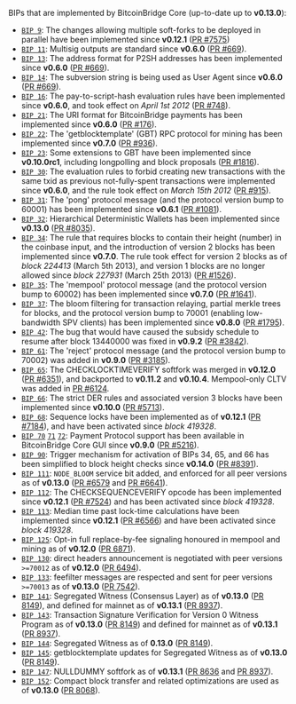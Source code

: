BIPs that are implemented by BitcoinBridge Core (up-to-date up to **v0.13.0**):

* [`BIP 9`](https://github.com/bitcoinbridge/bips/blob/master/bip-0009.mediawiki): The changes allowing multiple soft-forks to be deployed in parallel have been implemented since **v0.12.1**  ([PR #7575](https://github.com/bitcoinbridge/bitcoinbridge/pull/7575))
* [`BIP 11`](https://github.com/bitcoinbridge/bips/blob/master/bip-0011.mediawiki): Multisig outputs are standard since **v0.6.0** ([PR #669](https://github.com/bitcoinbridge/bitcoinbridge/pull/669)).
* [`BIP 13`](https://github.com/bitcoinbridge/bips/blob/master/bip-0013.mediawiki): The address format for P2SH addresses has been implemented since **v0.6.0** ([PR #669](https://github.com/bitcoinbridge/bitcoinbridge/pull/669)).
* [`BIP 14`](https://github.com/bitcoinbridge/bips/blob/master/bip-0014.mediawiki): The subversion string is being used as User Agent since **v0.6.0** ([PR #669](https://github.com/bitcoinbridge/bitcoinbridge/pull/669)).
* [`BIP 16`](https://github.com/bitcoinbridge/bips/blob/master/bip-0016.mediawiki): The pay-to-script-hash evaluation rules have been implemented since **v0.6.0**, and took effect on *April 1st 2012* ([PR #748](https://github.com/bitcoinbridge/bitcoinbridge/pull/748)).
* [`BIP 21`](https://github.com/bitcoinbridge/bips/blob/master/bip-0021.mediawiki): The URI format for BitcoinBridge payments has been implemented since **v0.6.0** ([PR #176](https://github.com/bitcoinbridge/bitcoinbridge/pull/176)).
* [`BIP 22`](https://github.com/bitcoinbridge/bips/blob/master/bip-0022.mediawiki): The 'getblocktemplate' (GBT) RPC protocol for mining has been implemented since **v0.7.0** ([PR #936](https://github.com/bitcoinbridge/bitcoinbridge/pull/936)).
* [`BIP 23`](https://github.com/bitcoinbridge/bips/blob/master/bip-0023.mediawiki): Some extensions to GBT have been implemented since **v0.10.0rc1**, including longpolling and block proposals ([PR #1816](https://github.com/bitcoinbridge/bitcoinbridge/pull/1816)).
* [`BIP 30`](https://github.com/bitcoinbridge/bips/blob/master/bip-0030.mediawiki): The evaluation rules to forbid creating new transactions with the same txid as previous not-fully-spent transactions were implemented since **v0.6.0**, and the rule took effect on *March 15th 2012* ([PR #915](https://github.com/bitcoinbridge/bitcoinbridge/pull/915)).
* [`BIP 31`](https://github.com/bitcoinbridge/bips/blob/master/bip-0031.mediawiki): The 'pong' protocol message (and the protocol version bump to 60001) has been implemented since **v0.6.1** ([PR #1081](https://github.com/bitcoinbridge/bitcoinbridge/pull/1081)).
* [`BIP 32`](https://github.com/bitcoinbridge/bips/blob/master/bip-0032.mediawiki): Hierarchical Deterministic Wallets has been implemented since **v0.13.0** ([PR #8035](https://github.com/bitcoinbridge/bitcoinbridge/pull/8035)).
* [`BIP 34`](https://github.com/bitcoinbridge/bips/blob/master/bip-0034.mediawiki): The rule that requires blocks to contain their height (number) in the coinbase input, and the introduction of version 2 blocks has been implemented since **v0.7.0**. The rule took effect for version 2 blocks as of *block 224413* (March 5th 2013), and version 1 blocks are no longer allowed since *block 227931* (March 25th 2013) ([PR #1526](https://github.com/bitcoinbridge/bitcoinbridge/pull/1526)).
* [`BIP 35`](https://github.com/bitcoinbridge/bips/blob/master/bip-0035.mediawiki): The 'mempool' protocol message (and the protocol version bump to 60002) has been implemented since **v0.7.0** ([PR #1641](https://github.com/bitcoinbridge/bitcoinbridge/pull/1641)).
* [`BIP 37`](https://github.com/bitcoinbridge/bips/blob/master/bip-0037.mediawiki): The bloom filtering for transaction relaying, partial merkle trees for blocks, and the protocol version bump to 70001 (enabling low-bandwidth SPV clients) has been implemented since **v0.8.0** ([PR #1795](https://github.com/bitcoinbridge/bitcoinbridge/pull/1795)).
* [`BIP 42`](https://github.com/bitcoinbridge/bips/blob/master/bip-0042.mediawiki): The bug that would have caused the subsidy schedule to resume after block 13440000 was fixed in **v0.9.2** ([PR #3842](https://github.com/bitcoinbridge/bitcoinbridge/pull/3842)).
* [`BIP 61`](https://github.com/bitcoinbridge/bips/blob/master/bip-0061.mediawiki): The 'reject' protocol message (and the protocol version bump to 70002) was added in **v0.9.0** ([PR #3185](https://github.com/bitcoinbridge/bitcoinbridge/pull/3185)).
* [`BIP 65`](https://github.com/bitcoinbridge/bips/blob/master/bip-0065.mediawiki): The CHECKLOCKTIMEVERIFY softfork was merged in **v0.12.0** ([PR #6351](https://github.com/bitcoinbridge/bitcoinbridge/pull/6351)), and backported to **v0.11.2** and **v0.10.4**. Mempool-only CLTV was added in [PR #6124](https://github.com/bitcoinbridge/bitcoinbridge/pull/6124).
* [`BIP 66`](https://github.com/bitcoinbridge/bips/blob/master/bip-0066.mediawiki): The strict DER rules and associated version 3 blocks have been implemented since **v0.10.0** ([PR #5713](https://github.com/bitcoinbridge/bitcoinbridge/pull/5713)).
* [`BIP 68`](https://github.com/bitcoinbridge/bips/blob/master/bip-0068.mediawiki): Sequence locks have been implemented as of **v0.12.1**  ([PR #7184](https://github.com/bitcoinbridge/bitcoinbridge/pull/7184)), and have been activated since *block 419328*.
* [`BIP 70`](https://github.com/bitcoinbridge/bips/blob/master/bip-0070.mediawiki) [`71`](https://github.com/bitcoinbridge/bips/blob/master/bip-0071.mediawiki) [`72`](https://github.com/bitcoinbridge/bips/blob/master/bip-0072.mediawiki): Payment Protocol support has been available in BitcoinBridge Core GUI since **v0.9.0** ([PR #5216](https://github.com/bitcoinbridge/bitcoinbridge/pull/5216)).
* [`BIP 90`](https://github.com/bitcoinbridge/bips/blob/master/bip-0090.mediawiki): Trigger mechanism for activation of BIPs 34, 65, and 66 has been simplified to block height checks since **v0.14.0** ([PR #8391](https://github.com/bitcoinbridge/bitcoinbridge/pull/8391)).
* [`BIP 111`](https://github.com/bitcoinbridge/bips/blob/master/bip-0111.mediawiki): `NODE_BLOOM` service bit added, and enforced for all peer versions as of **v0.13.0** ([PR #6579](https://github.com/bitcoinbridge/bitcoinbridge/pull/6579) and [PR #6641](https://github.com/bitcoinbridge/bitcoinbridge/pull/6641)).
* [`BIP 112`](https://github.com/bitcoinbridge/bips/blob/master/bip-0112.mediawiki): The CHECKSEQUENCEVERIFY opcode has been implemented since **v0.12.1** ([PR #7524](https://github.com/bitcoinbridge/bitcoinbridge/pull/7524)) and has been activated since *block 419328*.
* [`BIP 113`](https://github.com/bitcoinbridge/bips/blob/master/bip-0113.mediawiki): Median time past lock-time calculations have been implemented since **v0.12.1** ([PR #6566](https://github.com/bitcoinbridge/bitcoinbridge/pull/6566)) and have been activated since *block 419328*.
* [`BIP 125`](https://github.com/bitcoinbridge/bips/blob/master/bip-0125.mediawiki): Opt-in full replace-by-fee signaling honoured in mempool and mining as of **v0.12.0** ([PR 6871](https://github.com/bitcoinbridge/bitcoinbridge/pull/6871)).
* [`BIP 130`](https://github.com/bitcoinbridge/bips/blob/master/bip-0130.mediawiki): direct headers announcement is negotiated with peer versions `>=70012` as of **v0.12.0** ([PR 6494](https://github.com/bitcoinbridge/bitcoinbridge/pull/6494)).
* [`BIP 133`](https://github.com/bitcoinbridge/bips/blob/master/bip-0133.mediawiki): feefilter messages are respected and sent for peer versions `>=70013` as of **v0.13.0** ([PR 7542](https://github.com/bitcoinbridge/bitcoinbridge/pull/7542)).
* [`BIP 141`](https://github.com/bitcoinbridge/bips/blob/master/bip-0141.mediawiki): Segregated Witness (Consensus Layer) as of **v0.13.0** ([PR 8149](https://github.com/bitcoinbridge/bitcoinbridge/pull/8149)), and defined for mainnet as of **v0.13.1** ([PR 8937](https://github.com/bitcoinbridge/bitcoinbridge/pull/8937)).
* [`BIP 143`](https://github.com/bitcoinbridge/bips/blob/master/bip-0143.mediawiki): Transaction Signature Verification for Version 0 Witness Program as of **v0.13.0** ([PR 8149](https://github.com/bitcoinbridge/bitcoinbridge/pull/8149)) and defined for mainnet as of **v0.13.1** ([PR 8937](https://github.com/bitcoinbridge/bitcoinbridge/pull/8937)).
* [`BIP 144`](https://github.com/bitcoinbridge/bips/blob/master/bip-0144.mediawiki): Segregated Witness as of **0.13.0** ([PR 8149](https://github.com/bitcoinbridge/bitcoinbridge/pull/8149)).
* [`BIP 145`](https://github.com/bitcoinbridge/bips/blob/master/bip-0145.mediawiki): getblocktemplate updates for Segregated Witness as of **v0.13.0** ([PR 8149](https://github.com/bitcoinbridge/bitcoinbridge/pull/8149)).
* [`BIP 147`](https://github.com/bitcoinbridge/bips/blob/master/bip-0147.mediawiki): NULLDUMMY softfork as of **v0.13.1** ([PR 8636](https://github.com/bitcoinbridge/bitcoinbridge/pull/8636) and [PR 8937](https://github.com/bitcoinbridge/bitcoinbridge/pull/8937)).
* [`BIP 152`](https://github.com/bitcoinbridge/bips/blob/master/bip-0152.mediawiki): Compact block transfer and related optimizations are used as of **v0.13.0** ([PR 8068](https://github.com/bitcoinbridge/bitcoinbridge/pull/8068)).
